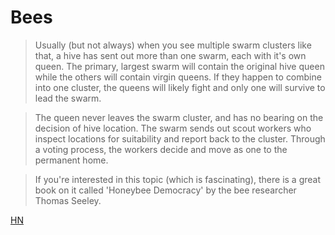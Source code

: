 # Bees


> Usually (but not always) when you see multiple swarm clusters like that, a hive has sent out more than one swarm, each with it's own queen. The primary, largest swarm will contain the original hive queen while the others will contain virgin queens. If they happen to combine into one cluster, the queens will likely fight and only one will survive to lead the swarm.

> The queen never leaves the swarm cluster, and has no bearing on the decision of hive location. The swarm sends out scout workers who inspect locations for suitability and report back to the cluster. Through a voting process, the workers decide and move as one to the permanent home.

> If you're interested in this topic (which is fascinating), there is a great book on it called 'Honeybee Democracy' by the bee researcher Thomas Seeley.

[HN](https://news.ycombinator.com/item?id=19878132)